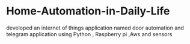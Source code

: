 # Home-Automation-in-Daily-Life
developed an internet of things application named door automation and telegram application using Python , Raspberry pi ,Aws and sensors
